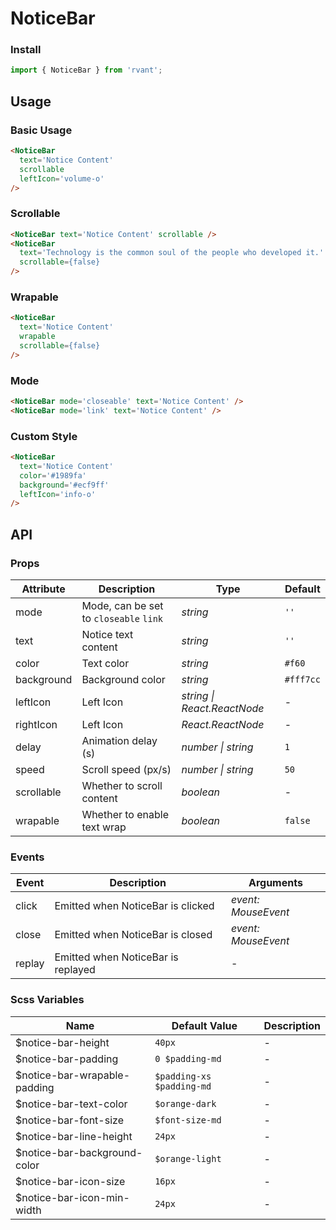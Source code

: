 # NoticeBar

### Install

```js
import { NoticeBar } from 'rvant';
```

## Usage

### Basic Usage

```html
<NoticeBar
  text='Notice Content'
  scrollable
  leftIcon='volume-o'
/>
```

### Scrollable

```html
<NoticeBar text='Notice Content' scrollable />
<NoticeBar
  text='Technology is the common soul of the people who developed it.'
  scrollable={false}
/>
```

### Wrapable

```html
<NoticeBar
  text='Notice Content'
  wrapable
  scrollable={false}
/>
```

### Mode

```html
<NoticeBar mode='closeable' text='Notice Content' />
<NoticeBar mode='link' text='Notice Content' />
```

### Custom Style

```html
<NoticeBar
  text='Notice Content'
  color='#1989fa'
  background='#ecf9ff'
  leftIcon='info-o'
/>
```

## API

### Props

| Attribute | Description | Type | Default |
| --- | --- | --- | --- |
| mode | Mode, can be set to `closeable` `link` | _string_ | `''` |
| text | Notice text content | _string_ | `''` | - |
| color | Text color | _string_ | `#f60` |
| background | Background color | _string_ | `#fff7cc` |
| leftIcon | Left Icon | _string \| React.ReactNode_ | - |
| rightIcon | Left Icon | _React.ReactNode_ | - |
| delay | Animation delay (s) | _number \| string_ | `1` |
| speed | Scroll speed (px/s) | _number \| string_ | `50` |
| scrollable | Whether to scroll content | _boolean_ | - |
| wrapable | Whether to enable text wrap | _boolean_ | `false` | - |

### Events

| Event  | Description                        | Arguments           |
| ------ | ---------------------------------- | ------------------- |
| click  | Emitted when NoticeBar is clicked  | _event: MouseEvent_ |
| close  | Emitted when NoticeBar is closed   | _event: MouseEvent_ |
| replay | Emitted when NoticeBar is replayed | -                   |

### Scss Variables

| Name                         | Default Value             | Description |
| ---------------------------- | ------------------------- | ----------- |
| $notice-bar-height           | `40px`                    | -           |
| $notice-bar-padding          | `0 $padding-md`           | -           |
| $notice-bar-wrapable-padding | `$padding-xs $padding-md` | -           |
| $notice-bar-text-color       | `$orange-dark`            | -           |
| $notice-bar-font-size        | `$font-size-md`           | -           |
| $notice-bar-line-height      | `24px`                    | -           |
| $notice-bar-background-color | `$orange-light`           | -           |
| $notice-bar-icon-size        | `16px`                    | -           |
| $notice-bar-icon-min-width   | `24px`                    | -           |
